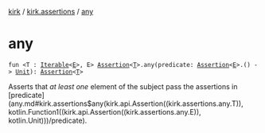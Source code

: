 [kirk](../index.md) / [kirk.assertions](index.md) / [any](./any.md)

# any

`fun <T : `[`Iterable`](https://kotlinlang.org/api/latest/jvm/stdlib/kotlin.collections/-iterable/index.html)`<`[`E`](any.md#E)`>, E> `[`Assertion`](../kirk.api/-assertion/index.md)`<`[`T`](any.md#T)`>.any(predicate: `[`Assertion`](../kirk.api/-assertion/index.md)`<`[`E`](any.md#E)`>.() -> `[`Unit`](https://kotlinlang.org/api/latest/jvm/stdlib/kotlin/-unit/index.html)`): `[`Assertion`](../kirk.api/-assertion/index.md)`<`[`T`](any.md#T)`>`

Asserts that *at least one* element of the subject pass the assertions in
[predicate](any.md#kirk.assertions$any(kirk.api.Assertion((kirk.assertions.any.T)), kotlin.Function1((kirk.api.Assertion((kirk.assertions.any.E)), kotlin.Unit)))/predicate).

